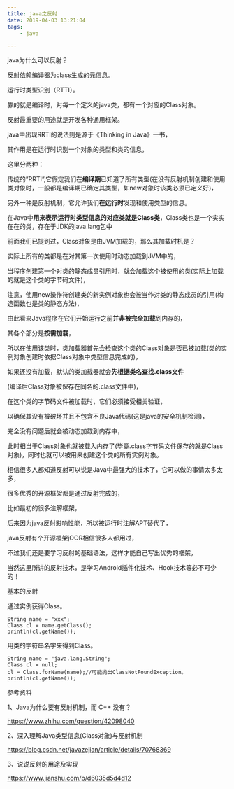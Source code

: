 ```yaml
---
title: java之反射
date: 2019-04-03 13:21:04
tags:
	- java

---
```




java为什么可以反射？

反射依赖编译器为class生成的元信息。

运行时类型识别（RTTI）。

靠的就是编译时，对每一个定义的java类，都有一个对应的Class对象。



反射最重要的用途就是开发各种通用框架。



java中出现RRTI的说法则是源于《Thinking in Java》一书，

其作用是在运行时识别一个对象的类型和类的信息，

这里分两种：

传统的”RRTI”,它假定我们在**编译期**已知道了所有类型(在没有反射机制创建和使用类对象时，一般都是编译期已确定其类型，如new对象时该类必须已定义好)，

另外一种是反射机制，它允许我们**在运行时**发现和使用类型的信息。

在Java中**用来表示运行时类型信息的对应类就是Class类**，Class类也是一个实实在在的类，存在于JDK的java.lang包中



前面我们已提到过，Class对象是由JVM加载的，那么其加载时机是？

实际上所有的类都是在对其第一次使用时动态加载到JVM中的，

当程序创建第一个对类的静态成员引用时，就会加载这个被使用的类(实际上加载的就是这个类的字节码文件)，

注意，使用new操作符创建类的新实例对象也会被当作对类的静态成员的引用(构造函数也是类的静态方法)，

由此看来Java程序在它们开始运行之前**并非被完全加载**到内存的，

其各个部分是**按需加载**，

所以在使用该类时，类加载器首先会检查这个类的Class对象是否已被加载(类的实例对象创建时依据Class对象中类型信息完成的)，

如果还没有加载，默认的类加载器就会**先根据类名查找.class文件**

(编译后Class对象被保存在同名的.class文件中)，

在这个类的字节码文件被加载时，它们必须接受相关验证，

以确保其没有被破坏并且不包含不良Java代码(这是java的安全机制检测)，

完全没有问题后就会被动态加载到内存中，

此时相当于Class对象也就被载入内存了(毕竟.class字节码文件保存的就是Class对象)，同时也就可以被用来创建这个类的所有实例对象。



相信很多人都知道反射可以说是Java中最强大的技术了，它可以做的事情太多太多，

很多优秀的开源框架都是通过反射完成的，

比如最初的很多注解框架，

后来因为java反射影响性能，所以被运行时注解APT替代了，

java反射有个开源框架jOOR相信很多人都用过，

不过我们还是要学习反射的基础语法，这样才能自己写出优秀的框架，

当然这里所讲的反射技术，是学习Android插件化技术、Hook技术等必不可少的！



基本的反射

通过实例获得Class。

```
String name = "xxx";
Class cl = name.getClass();
println(cl.getName());
```

用类的字符串名字来得到Class。

```
String name = "java.lang.String";
Class cl = null;
cl = Class.forName(name);//可能抛出ClassNotFoundException。
println(cl.getName());
```



参考资料

1、Java为什么要有反射机制，而 C++ 没有？

https://www.zhihu.com/question/42098040

2、深入理解Java类型信息(Class对象)与反射机制

https://blog.csdn.net/javazejian/article/details/70768369

3、说说反射的用途及实现

https://www.jianshu.com/p/d6035d5d4d12